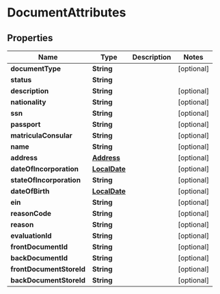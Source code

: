 # DocumentAttributes

## Properties
Name | Type | Description | Notes
------------ | ------------- | ------------- | -------------
**documentType** | **String** |  |  [optional]
**status** | **String** |  | 
**description** | **String** |  |  [optional]
**nationality** | **String** |  |  [optional]
**ssn** | **String** |  |  [optional]
**passport** | **String** |  |  [optional]
**matriculaConsular** | **String** |  |  [optional]
**name** | **String** |  |  [optional]
**address** | [**Address**](Address.md) |  |  [optional]
**dateOfIncorporation** | [**LocalDate**](LocalDate.md) |  |  [optional]
**stateOfIncorporation** | **String** |  |  [optional]
**dateOfBirth** | [**LocalDate**](LocalDate.md) |  |  [optional]
**ein** | **String** |  |  [optional]
**reasonCode** | **String** |  |  [optional]
**reason** | **String** |  |  [optional]
**evaluationId** | **String** |  |  [optional]
**frontDocumentId** | **String** |  |  [optional]
**backDocumentId** | **String** |  |  [optional]
**frontDocumentStoreId** | **String** |  |  [optional]
**backDocumentStoreId** | **String** |  |  [optional]
